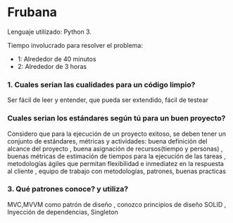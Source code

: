 # Frubana
 
Lenguaje utilizado: Python 3.


Tiempo involucrado para resolver el problema:


  - 1: Alrededor de 40 minutos
  - 2: Alrededor de 3 horas


### 1. Cuales serian las cualidades para un código limpio?


Ser fácil de leer y entender, que pueda ser extendido, fácil de testear 


### Cuales serian los estándares según tú para un buen proyecto?


Considero que para la ejecución de un proyecto exitoso, se deben tener un conjunto de estándares, métricas y actividades:
buena definición del alcance del proyecto
, buena asignación de recursos(tiempo y personas)
, buenas métricas de estimación de tiempos para la ejecución de las tareas 
, metodologías ágiles que permitan flexibilidad e inmediatez en la respuesta al cliente
, equipo de trabajo con metodologías, patrones, buenas practicas


### 3. Qué patrones conoce? y utiliza?


MVC,MVVM como patrón de diseño
, conozco principios de diseño SOLID 
, Inyección de dependencias, Singleton
